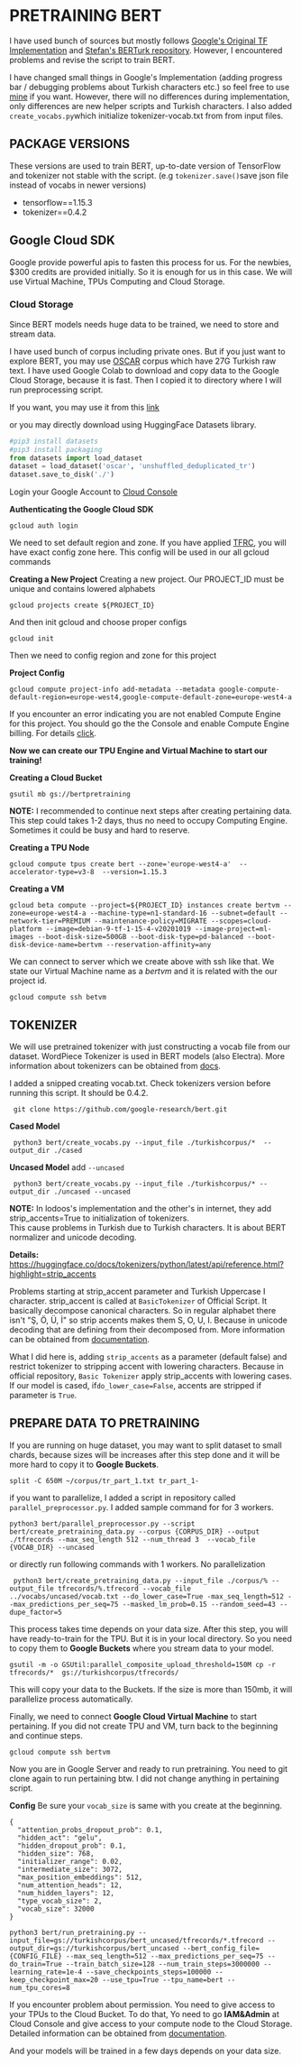 # PRETRAINING BERT

I have used bunch of sources but mostly follows [Google's Original TF Implementation](https://github.com/google-research/bert) and [Stefan's BERTurk repository](https://github.com/stefan-it/turkish-bert). However, I encountered problems and revise the script to train BERT.

I have changed small things in Google's Implementation (adding progress bar / debugging problems about Turkish characters etc.) so feel free to use [mine](https://github.com/akalieren/bert) if you want. However, there will no differences during implementation, only differences are new helper scripts and Turkish characters.  I also added `create_vocabs.py`which initialize tokenizer-vocab.txt from from input files.
  
## PACKAGE VERSIONS  
These versions are used to train BERT, up-to-date version of TensorFlow and tokenizer not stable with the script. (e.g `tokenizer.save()`save json file instead of vocabs  in newer versions)
- tensorflow\==1.15.3
- tokenizer\==0.4.2  

## Google Cloud SDK

Google provide powerful apis to fasten this process for us. For the newbies, $300 credits are provided initially. So it is enough for us in this case. We will use Virtual Machine, TPUs Computing and Cloud Storage. 

### Cloud Storage
Since BERT models needs huge data to be trained, we need to store and stream data. 

I have used bunch of corpus including private ones. But if you just want to explore BERT, you may use [OSCAR](https://oscar-corpus.com) corpus which have 27G Turkish raw text. I have used Google Colab to download and copy data to the Google Cloud Storage, because it is fast. Then I copied it to directory where I will run preprocessing script.

If you want, you may use it from this [link](https://colab.research.google.com/drive/1dx9JO_R--0zv_O9nBLNtiC6pu9yEWMkp?usp=sharing)

or you may directly download using HuggingFace Datasets library.
```python
#pip3 install datasets
#pip3 install packaging
from datasets import load_dataset  
dataset = load_dataset('oscar', 'unshuffled_deduplicated_tr')  
dataset.save_to_disk('./')
```

Login your Google Account to [Cloud Console](console.cloud.google.com) 

**Authenticating the Google Cloud SDK**
```shell
gcloud auth login
```
We need to set default region and zone. If you have applied [TFRC](https://www.tensorflow.org/tfrc/), you will have exact config zone here. This config will be used in our all gcloud commands

**Creating a New Project**
Creating a new project. Our PROJECT_ID must be unique and contains lowered alphabets
```
gcloud projects create ${PROJECT_ID}
```
And then init gcloud and choose proper configs
```
gcloud init
```
Then we need to config region and zone for this project

**Project Config**
```
gcloud compute project-info add-metadata --metadata google-compute-default-region=europe-west4,google-compute-default-zone=europe-west4-a
```
If you encounter an error indicating you are not enabled Compute Engine for this project. You should go the the Console and enable Compute Engine billing. For details [click](https://cloud.google.com/apis/docs/getting-started#enabling_apis).

**Now we can create our TPU Engine and Virtual Machine to start our training!**

**Creating a Cloud Bucket**
```
gsutil mb gs://bertpretraining
```
**NOTE:** I recommended to continue next steps after creating pertaining data. This step could takes 1-2 days, thus no need to occupy Computing Engine. Sometimes it could be busy and hard to reserve.

**Creating a TPU Node**
```
gcloud compute tpus create bert --zone='europe-west4-a'  --accelerator-type=v3-8  --version=1.15.3
```
**Creating a VM**
```
gcloud beta compute --project=${PROJECT_ID} instances create bertvm --zone=europe-west4-a --machine-type=n1-standard-16 --subnet=default --network-tier=PREMIUM --maintenance-policy=MIGRATE --scopes=cloud-platform --image=debian-9-tf-1-15-4-v20201019 --image-project=ml-images --boot-disk-size=500GB --boot-disk-type=pd-balanced --boot-disk-device-name=bertvm --reservation-affinity=any
```
We can connect to server which we create above with ssh like that. We state our Virtual Machine name as a *bertvm* and it is related with the our project id.
```
gcloud compute ssh betvm
```

## TOKENIZER  
We will use pretrained tokenizer with just constructing a vocab file from our dataset.  WordPiece Tokenizer is used in BERT models (also Electra). More information about tokenizers can be obtained from [docs](https://huggingface.co/transformers/tokenizer_summary.html).
   
   I added a snipped creating vocab.txt. Check tokenizers version before running this script. It should be 0.4.2.
```shell  
 git clone https://github.com/google-research/bert.git
 ```  
**Cased Model**
```shell  
 python3 bert/create_vocabs.py --input_file ./turkishcorpus/*  --output_dir ./cased
 ```  
**Uncased Model** add `--uncased`
```shell  
 python3 bert/create_vocabs.py --input_file ./turkishcorpus/* --output_dir ./uncased --uncased
 ```  
 **NOTE:**  In lodoos's implementation and the other's in internet, they add strip_accents=True to initialization of tokenizers.  
This cause problems in Turkish due to Turkish characters. It is about BERT normalizer and unicode decoding.

**Details:** https://huggingface.co/docs/tokenizers/python/latest/api/reference.html?highlight=strip_accents 

Problems starting at strip_accent parameter and Turkish Uppercase I character. strip_accent is called at `BasicTokenizer` of Official Script. It basically decompose canonical characters. So in regular alphabet there isn't "Ş, Ö, Ü, İ" so strip accents makes them S, O, U, I. Because in unicode decoding that are defining from their decomposed from.
More information can be obtained from [documentation](https://www.unicode.org/reports/tr15/tr15-18.html#Decomposition).

What I did here is, adding `strip_accents` as a parameter (default false) and restrict tokenizer to stripping accent with lowering characters. Because in official repository, `Basic Tokenizer` apply strip_accents with lowering cases. If our model is cased, if`do_lower_case=False`, accents are stripped if parameter is `True`.
  
## PREPARE DATA TO PRETRAINING  

If you are running on huge dataset, you may want to split dataset to small chards, because sizes will be increases after this step done and it will be more hard to copy it to **Google Buckets**.
```shell  
split -C 650M ~/corpus/tr_part_1.txt tr_part_1-
 ```  
if you want to parallelize, I added a script in repository called `parallel_preprocessor.py`. I added sample command for for 3 workers.
```
python3 bert/parallel_preprocessor.py --script bert/create_pretraining_data.py --corpus {CORPUS_DIR} --output ./tfrecords --max_seq_length 512 --num_thread 3  --vocab_file {VOCAB_DIR} --uncased
```
  or directly run following commands with 1 workers. No parallelization
```shell  
 python3 bert/create_pretraining_data.py --input_file ./corpus/% --output_file tfrecords/%.tfrecord --vocab_file ../vocabs/uncased/vocab.txt --do_lower_case=True -max_seq_length=512 --max_predictions_per_seq=75 --masked_lm_prob=0.15 --random_seed=43 --dupe_factor=5 
 ```  
This process takes time depends on your data size. After this step, you will have ready-to-train for the TPU. But it is in your local directory. So you need to copy them to **Google Buckets** where you stream data to your model.

```shell
gsutil -m -o GSUtil:parallel_composite_upload_threshold=150M cp -r tfrecords/*  gs://turkishcorpus/tfrecords/
```
This will copy your data to the Buckets. If the size is more than 150mb, it will parallelize process automatically. 

Finally, we need to connect **Google Cloud Virtual Machine** to start pertaining. If you did not create TPU and VM, turn back to the beginning and continue steps. 
```
gcloud compute ssh bertvm
```
Now you are in Google Server and ready to run pretraining. You need to git clone again to run pertaining btw. I did not change anything in pertaining script. 

**Config**
Be sure your `vocab_size`  is same with you create at the beginning. 
```
{
  "attention_probs_dropout_prob": 0.1,
  "hidden_act": "gelu",
  "hidden_dropout_prob": 0.1,
  "hidden_size": 768,
  "initializer_range": 0.02,
  "intermediate_size": 3072,
  "max_position_embeddings": 512,
  "num_attention_heads": 12,
  "num_hidden_layers": 12,
  "type_vocab_size": 2,
  "vocab_size": 32000
}
```
```shell  
python3 bert/run_pretraining.py --input_file=gs://turkishcorpus/bert_uncased/tfrecords/*.tfrecord --output_dir=gs://turkishcorpus/bert_uncased --bert_config_file={CONFIG_FILE} --max_seq_length=512 --max_predictions_per_seq=75 --do_train=True --train_batch_size=128 --num_train_steps=3000000 --learning_rate=1e-4 --save_checkpoints_steps=100000 --keep_checkpoint_max=20 --use_tpu=True --tpu_name=bert --num_tpu_cores=8  
 ```  
If you encounter problem about permission. You need to give access to your TPUs to the Cloud Bucket. To do that, Yo need to go **IAM&Admin** at Cloud Console and give access to your compute node to the Cloud Storage. Detailed information can be obtained from [documentation](https://cloud.google.com/storage/docs/access-control/iam-permissions). 

And your models will be trained in a few days depends on your data size. 
